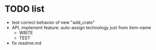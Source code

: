 # TODO list

- test correct behavior of new "add_crate"
- API, implement feature: auto-assign technology just from item-name
  - WRITE 
  - TEST
- fix readme.md